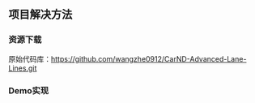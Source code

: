 ## 项目解决方法

### 资源下载

原始代码库：https://github.com/wangzhe0912/CarND-Advanced-Lane-Lines.git



### Demo实现

